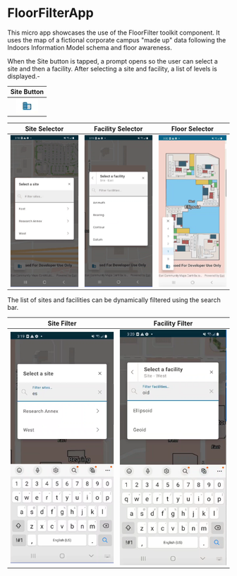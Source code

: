 # FloorFilterApp

This micro app showcases the use of the FloorFilter toolkit component. It uses the map of a fictional corporate campus "made up" data following 
the Indoors Information Model schema and floor awareness.

When the Site button is tapped, a prompt opens so the user can select a site and then a facility. After selecting a site and facility,
a list of levels is displayed.-

|Site Button|
|:--:|
|![Site Button](screenshots/sitebutton.png)|

|Site Selector|Facility Selector|Floor Selector|
|:--:|:--:|:--:|
|![Site Selector](screenshots/siteselector.png)|![Facility Selector](screenshots/facilityselector.png)|![Floor Selector](screenshots/floorselector.png)|

The list of sites and facilities can be dynamically filtered using the search bar.

|Site Filter|Facility Filter|
|:--:|:--:|
|![Site Filter](screenshots/sitefilter.png)|![Facility Filter](screenshots/facilityfilter.png)|
